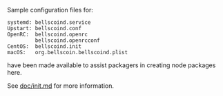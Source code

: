 Sample configuration files for:
```
systemd: bellscoind.service
Upstart: bellscoind.conf
OpenRC:  bellscoind.openrc
         bellscoind.openrcconf
CentOS:  bellscoind.init
macOS:   org.bellscoin.bellscoind.plist
```
have been made available to assist packagers in creating node packages here.

See [doc/init.md](../../doc/init.md) for more information.
